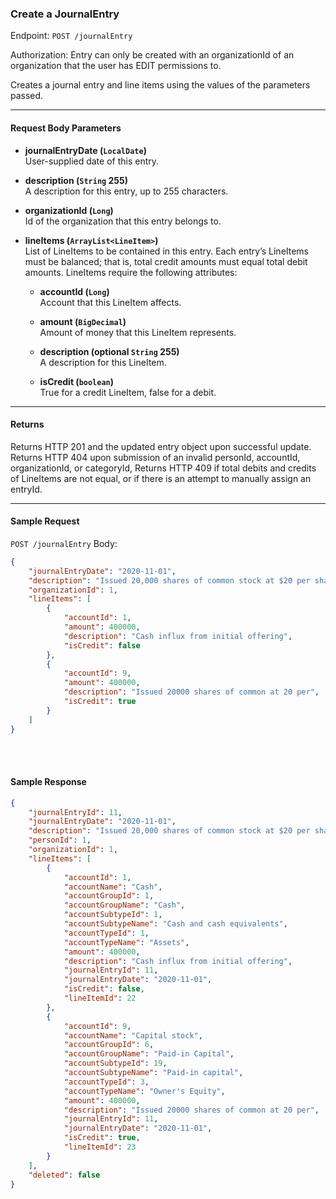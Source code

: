 ### Create a JournalEntry
Endpoint: `POST /journalEntry`

Authorization: Entry can only be created with an organizationId of an organization that the user has EDIT permissions to.

Creates a journal entry and line items using the values of the parameters passed.
___
#### Request Body Parameters
- **journalEntryDate (`LocalDate`)**<br/>
User-supplied date of this entry.

- **description (`String` 255)**<br/>
A description for this entry, up to 255 characters.

- **organizationId (`Long`)**<br/>
Id of the organization that this entry belongs to.

- **lineItems (`ArrayList<LineItem>`)**<br/>
List of LineItems to be contained in this entry. Each entry’s LineItems must be balanced; that is, total credit amounts must equal total debit amounts. LineItems require the following attributes:
   - **accountId (`Long`)**<br/>
        Account that this LineItem affects.
		
   - **amount (`BigDecimal`)**<br/>
        Amount of money that this LineItem represents.
		
   - **description (optional `String` 255)**<br/>
        A description for this LineItem.
		
   - **isCredit (`boolean`)**<br/>
        True for a credit LineItem, false for a debit.
___

#### Returns
Returns HTTP 201 and the updated entry object upon successful update. Returns HTTP 404 upon submission of an invalid personId, accountId, organizationId, or categoryId, Returns HTTP 409 if total debits and credits of LineItems are not equal, or if there is an attempt to manually assign an entryId.
___
#### Sample Request
`POST /journalEntry`
Body:
```json 
{
    "journalEntryDate": "2020-11-01",
    "description": "Issued 20,000 shares of common stock at $20 per share",
    "organizationId": 1,
    "lineItems": [
        {
            "accountId": 1,
            "amount": 400000,
            "description": "Cash influx from initial offering",
            "isCredit": false
        },
        {
            "accountId": 9,
            "amount": 400000,
            "description": "Issued 20000 shares of common at 20 per",
            "isCredit": true
        }
    ]
}
```
<br />
<br />

#### Sample Response
```json
{
    "journalEntryId": 11,
    "journalEntryDate": "2020-11-01",
    "description": "Issued 20,000 shares of common stock at $20 per share",
    "personId": 1,
    "organizationId": 1,
    "lineItems": [
        {
            "accountId": 1,
            "accountName": "Cash",
            "accountGroupId": 1,
            "accountGroupName": "Cash",
            "accountSubtypeId": 1,
            "accountSubtypeName": "Cash and cash equivalents",
            "accountTypeId": 1,
            "accountTypeName": "Assets",
            "amount": 400000,
            "description": "Cash influx from initial offering",
            "journalEntryId": 11,
            "journalEntryDate": "2020-11-01",
            "isCredit": false,
            "lineItemId": 22
        },
        {
            "accountId": 9,
            "accountName": "Capital stock",
            "accountGroupId": 6,
            "accountGroupName": "Paid-in Capital",
            "accountSubtypeId": 19,
            "accountSubtypeName": "Paid-in capital",
            "accountTypeId": 3,
            "accountTypeName": "Owner's Equity",
            "amount": 400000,
            "description": "Issued 20000 shares of common at 20 per",
            "journalEntryId": 11,
            "journalEntryDate": "2020-11-01",
            "isCredit": true,
            "lineItemId": 23
        }
    ],
    "deleted": false
}
```

